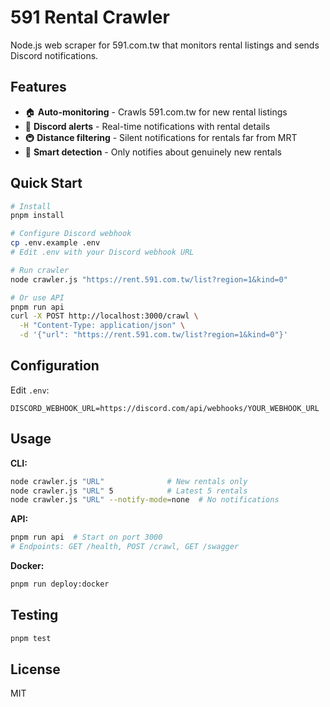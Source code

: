 # 591 Rental Crawler

Node.js web scraper for 591.com.tw that monitors rental listings and sends Discord notifications.

## Features

- 🏠 **Auto-monitoring** - Crawls 591.com.tw for new rental listings
- 🔔 **Discord alerts** - Real-time notifications with rental details  
- 🚇 **Distance filtering** - Silent notifications for rentals far from MRT
- 🎯 **Smart detection** - Only notifies about genuinely new rentals

## Quick Start

```bash
# Install
pnpm install

# Configure Discord webhook
cp .env.example .env
# Edit .env with your Discord webhook URL

# Run crawler
node crawler.js "https://rent.591.com.tw/list?region=1&kind=0"

# Or use API
pnpm run api
curl -X POST http://localhost:3000/crawl \
  -H "Content-Type: application/json" \
  -d '{"url": "https://rent.591.com.tw/list?region=1&kind=0"}'
```

## Configuration

Edit `.env`:
```env
DISCORD_WEBHOOK_URL=https://discord.com/api/webhooks/YOUR_WEBHOOK_URL
```

## Usage

**CLI:**
```bash
node crawler.js "URL"              # New rentals only
node crawler.js "URL" 5            # Latest 5 rentals
node crawler.js "URL" --notify-mode=none  # No notifications
```

**API:**
```bash
pnpm run api  # Start on port 3000
# Endpoints: GET /health, POST /crawl, GET /swagger
```

**Docker:**
```bash
pnpm run deploy:docker
```

## Testing

```bash
pnpm test
```

## License

MIT